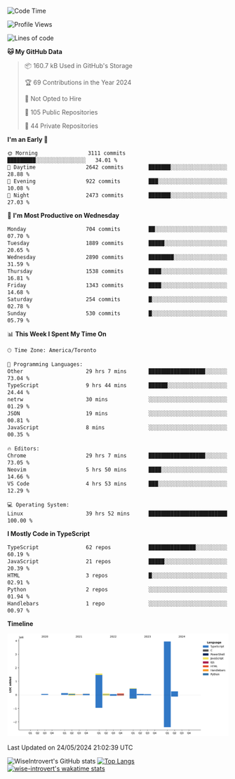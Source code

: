 <!--START_SECTION:waka-->
![Code Time](http://img.shields.io/badge/Code%20Time-1%2C613%20hrs%2033%20mins-blue)

![Profile Views](http://img.shields.io/badge/Profile%20Views-40-blue)

![Lines of code](https://img.shields.io/badge/From%20Hello%20World%20I%27ve%20Written-7.0%20million%20lines%20of%20code-blue)

**🐱 My GitHub Data** 

> 📦 160.7 kB Used in GitHub's Storage 
 > 
> 🏆 69 Contributions in the Year 2024
 > 
> 🚫 Not Opted to Hire
 > 
> 📜 105 Public Repositories 
 > 
> 🔑 44 Private Repositories 
 > 
**I'm an Early 🐤** 

```text
🌞 Morning                3111 commits        █████████░░░░░░░░░░░░░░░░   34.01 % 
🌆 Daytime                2642 commits        ███████░░░░░░░░░░░░░░░░░░   28.88 % 
🌃 Evening                922 commits         ███░░░░░░░░░░░░░░░░░░░░░░   10.08 % 
🌙 Night                  2473 commits        ███████░░░░░░░░░░░░░░░░░░   27.03 % 
```
📅 **I'm Most Productive on Wednesday** 

```text
Monday                   704 commits         ██░░░░░░░░░░░░░░░░░░░░░░░   07.70 % 
Tuesday                  1889 commits        █████░░░░░░░░░░░░░░░░░░░░   20.65 % 
Wednesday                2890 commits        ████████░░░░░░░░░░░░░░░░░   31.59 % 
Thursday                 1538 commits        ████░░░░░░░░░░░░░░░░░░░░░   16.81 % 
Friday                   1343 commits        ████░░░░░░░░░░░░░░░░░░░░░   14.68 % 
Saturday                 254 commits         █░░░░░░░░░░░░░░░░░░░░░░░░   02.78 % 
Sunday                   530 commits         █░░░░░░░░░░░░░░░░░░░░░░░░   05.79 % 
```


📊 **This Week I Spent My Time On** 

```text
🕑︎ Time Zone: America/Toronto

💬 Programming Languages: 
Other                    29 hrs 7 mins       ██████████████████░░░░░░░   73.04 % 
TypeScript               9 hrs 44 mins       ██████░░░░░░░░░░░░░░░░░░░   24.44 % 
netrw                    30 mins             ░░░░░░░░░░░░░░░░░░░░░░░░░   01.29 % 
JSON                     19 mins             ░░░░░░░░░░░░░░░░░░░░░░░░░   00.81 % 
JavaScript               8 mins              ░░░░░░░░░░░░░░░░░░░░░░░░░   00.35 % 

🔥 Editors: 
Chrome                   29 hrs 7 mins       ██████████████████░░░░░░░   73.05 % 
Neovim                   5 hrs 50 mins       ████░░░░░░░░░░░░░░░░░░░░░   14.66 % 
VS Code                  4 hrs 53 mins       ███░░░░░░░░░░░░░░░░░░░░░░   12.29 % 

💻 Operating System: 
Linux                    39 hrs 52 mins      █████████████████████████   100.00 % 
```

**I Mostly Code in TypeScript** 

```text
TypeScript               62 repos            ███████████████░░░░░░░░░░   60.19 % 
JavaScript               21 repos            █████░░░░░░░░░░░░░░░░░░░░   20.39 % 
HTML                     3 repos             █░░░░░░░░░░░░░░░░░░░░░░░░   02.91 % 
Python                   2 repos             ░░░░░░░░░░░░░░░░░░░░░░░░░   01.94 % 
Handlebars               1 repo              ░░░░░░░░░░░░░░░░░░░░░░░░░   00.97 % 
```



**Timeline**

![Lines of Code chart](https://raw.githubusercontent.com/wise-introvert/wise-introvert/master/assets/bar_graph.png)


 Last Updated on 24/05/2024 21:02:39 UTC
<!--END_SECTION:waka-->

![WiseIntrovert's GitHub stats](https://github-readme-stats.vercel.app/api?username=wise-introvert&count_private=true&show_icons=true)
[![Top Langs](https://github-readme-stats.vercel.app/api/top-langs/?username=wise-introvert&langs_count=10)](https://github.com/anuraghazra/github-readme-stats)
[![wise-introvert's wakatime stats](https://github-readme-stats.vercel.app/api/wakatime?username=wiseintrovert)](https://github.com/anuraghazra/github-readme-stats)
